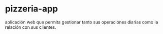 # pizzeria-app
aplicación web que permita gestionar tanto sus operaciones diarias como la relación con sus clientes.

